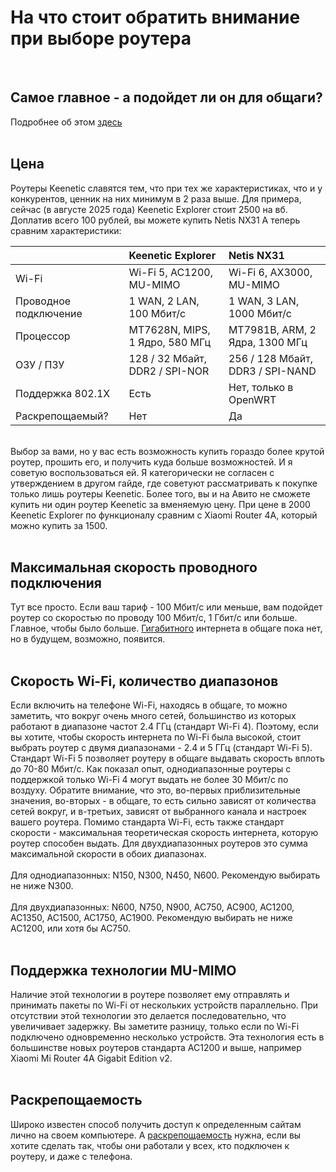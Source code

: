 # На что стоит обратить внимание при выборе роутера

<br>

## Самое главное - а подойдет ли он для общаги?
Подробнее об этом [здесь](firmware.md) <br><br>

## Цена
Роутеры Keenetic славятся тем, что при тех же характеристиках, что и у конкурентов, ценник на них минимум в 2 раза выше. Для примера, сейчас (в августе 2025 года) Keenetic Explorer стоит 2500 на вб. Доплатив всего 100 рублей, вы можете купить Netis NX31
А теперь сравним характеристики:

|         | Keenetic Explorer | Netis NX31 |
| :---    |     :---        |     :---      |
| Wi-Fi | Wi-Fi 5, AC1200, MU-MIMO  | Wi-Fi 6, AX3000, MU-MIMO |
| Проводное подключение | 1 WAN, 2 LAN, 100 Мбит/с | 1 WAN, 3 LAN, 1000 Мбит/с |
| Процессор | MT7628N, MIPS, 1 Ядро, 580 МГц | MT7981B, ARM, 2 Ядра, 1300 МГц |
| ОЗУ / ПЗУ | 128 / 32 Мбайт, DDR2 / SPI-NOR | 256 / 128 Мбайт, DDR3 / SPI-NAND |
| Поддержка 802.1X | Есть | Нет, только в OpenWRT |
| Раскрепощаемый? | Нет | Да |

<br>
Выбор за вами, но у вас есть возможность купить гораздо более крутой роутер, прошить его, и получить куда больше возможностей. И я советую воспользоваться ей.
Я категорически не согласен с утверждением в другом гайде, где советуют рассматривать к покупке только лишь роутеры Keenetic.
Более того, вы и на Авито не сможете купить ни один роутер Keenetic за вменяемую цену. При цене в 2000 Keenetic Explorer по функционалу сравним с Xiaomi Router 4A, который можно купить за 1500.<br><br>

## Максимальная скорость проводного подключения
Тут все просто. Если ваш тариф - 100 Мбит/с или меньше, вам подойдет роутер со скоростью по проводу 100 Мбит/с, 1 Гбит/с или больше. Главное, чтобы было больше.
[Гигабитного](gigabit.md) интернета в общаге пока нет, но в будущем, возможно, появится. <br><br>

## Скорость Wi-Fi, количество диапазонов
Если включить на телефоне Wi-Fi, находясь в общаге, то можно заметить, что вокруг очень много сетей, большинство из которых работают в диапазоне частот 2.4 ГГц (стандарт Wi-Fi 4). 
Поэтому, если вы хотите, чтобы скорость интернета по Wi-Fi была высокой, стоит выбрать роутер с двумя диапазонами - 2.4 и 5 ГГц (стандарт Wi-Fi 5).
Стандарт Wi-Fi 5 позволяет роутеру в общаге выдавать скорость вплоть до 70-80 Мбит/c. Как показал опыт, однодиапазонные роутеры с поддержкой только Wi-Fi 4 могут выдать не более 30 Мбит/с по воздуху. Обратите внимание, что это, во-первых приблизительные значения, во-вторых - в общаге, то есть сильно зависят от количества сетей вокруг,
и в-третьих, зависят от выбранного канала и настроек вашего роутера.
Помимо стандарта Wi-Fi, есть также стандарт скорости - максимальная теоретическая скорость интернета, которую роутер способен выдать. Для двухдиапазонных роутеров это сумма максимальной скорости в обоих диапазонах.<br><br>
Для однодиапазонных: N150, N300, N450, N600. Рекомендую выбирать не ниже N300.<br><br>
Для двухдиапазонных: N600, N750, N900, AC750, AC900, AC1200, AC1350, AC1500, AC1750, AC1900. Рекомендую выбирать не ниже AC1200, или хотя бы AC750. <br><br>

## Поддержка технологии MU-MIMO
Наличие этой технологии в роутере позволяет ему отправлять и принимать пакеты по Wi-Fi от нескольких устройств параллельно. При отсутствии этой технологии это делается последовательно, что увеличивает задержку.
Вы заметите разницу, только если по Wi-Fi подключено одновременно несколько устройств. Эта технология есть в большинстве новых роутеров стандарта AC1200 и выше, например Xiaomi Mi Router 4A Gigabit Edition v2. <br><br>

## Раскрепощаемость
Широко известен способ получить доступ к определенным сайтам лично на своем компьютере. А [раскрепощаемость](emancipation.md) нужна, если вы хотите сделать так, чтобы они работали у всех, кто подключен к роутеру, и даже с телефона.

